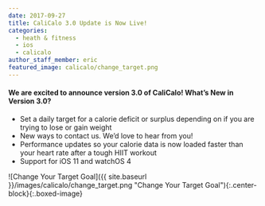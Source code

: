 ```yaml
---
date: 2017-09-27
title: CaliCalo 3.0 Update is Now Live!
categories:
  - heath & fitness
  - ios
  - calicalo
author_staff_member: eric
featured_image: calicalo/change_target.png
---
```


<div class="row">
<div class="col-md-6">

#### We are excited to announce version 3.0 of CaliCalo! What’s New in Version 3.0?

* Set a daily target for a calorie deficit or surplus depending on if you are trying to lose or gain weight
* New ways to contact us. We’d love to hear from you!
* Performance updates so your calorie data is now loaded faster than your heart rate after a tough HIIT workout
* Support for iOS 11 and watchOS 4

</div>
<div class="col-md-6">

![Change Your Target Goal]({{ site.baseurl }}/images/calicalo/change_target.png "Change Your Target Goal"){:.center-block}{:.boxed-image}

</div>
</div>